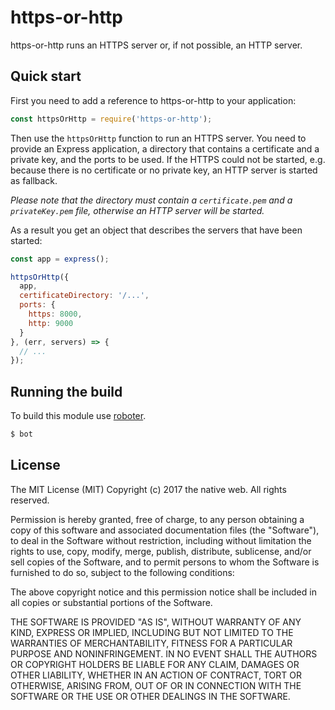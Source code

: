 # https-or-http
https-or-http runs an HTTPS server or, if not possible, an HTTP server.

## Quick start

First you need to add a reference to https-or-http to your application:

```javascript
const httpsOrHttp = require('https-or-http');
```

Then use the `httpsOrHttp` function to run an HTTPS server. You need to provide an Express application, a directory that contains a certificate and a private key, and the ports to be used. If the HTTPS could not be started, e.g. because there is no certificate or no private key, an HTTP server is started as fallback.

*Please note that the directory must contain a `certificate.pem` and a `privateKey.pem` file, otherwise an HTTP server will be started.*

As a result you get an object that describes the servers that have been started:

```javascript
const app = express();

httpsOrHttp({
  app,
  certificateDirectory: '/...',
  ports: {
    https: 8000,
    http: 9000
  }
}, (err, servers) => {
  // ...
});
```

## Running the build

To build this module use [roboter](https://www.npmjs.com/package/roboter).

```bash
$ bot
```

## License

The MIT License (MIT)
Copyright (c) 2017 the native web. All rights reserved.

Permission is hereby granted, free of charge, to any person obtaining a copy of this software and associated documentation files (the "Software"), to deal in the Software without restriction, including without limitation the rights to use, copy, modify, merge, publish, distribute, sublicense, and/or sell copies of the Software, and to permit persons to whom the Software is furnished to do so, subject to the following conditions:

The above copyright notice and this permission notice shall be included in all copies or substantial portions of the Software.

THE SOFTWARE IS PROVIDED "AS IS", WITHOUT WARRANTY OF ANY KIND, EXPRESS OR IMPLIED, INCLUDING BUT NOT LIMITED TO THE WARRANTIES OF MERCHANTABILITY, FITNESS FOR A PARTICULAR PURPOSE AND NONINFRINGEMENT. IN NO EVENT SHALL THE AUTHORS OR COPYRIGHT HOLDERS BE LIABLE FOR ANY CLAIM, DAMAGES OR OTHER LIABILITY, WHETHER IN AN ACTION OF CONTRACT, TORT OR OTHERWISE, ARISING FROM, OUT OF OR IN CONNECTION WITH THE SOFTWARE OR THE USE OR OTHER DEALINGS IN THE SOFTWARE.
